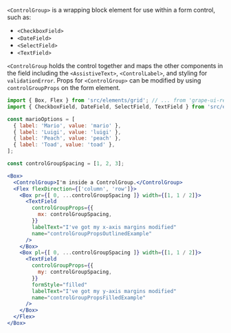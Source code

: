 `<ControlGroup>` is a wrapping block element for use within a form control, such as:
* `<CheckboxField>`
* `<DateField>`
* `<SelectField>`
* `<TextField>`

`<ControlGroup` holds the control together and maps the other components in the field including the `<AssistiveText>`, `<ControlLabel>`, and styling for `validationError`. Props for `<ControlGroup>` can be modified by using `controlGroupProps` on the form element.

```jsx inside Markdown
import { Box, Flex } from 'src/elements/grid'; // ... from 'grape-ui-react'
import { CheckboxField, DateField, SelectField, TextField } from 'src/elements/forms';

const marioOptions = [
  { label: 'Mario', value: 'mario' },
  { label: 'Luigi', value: 'luigi' },
  { label: 'Peach', value: 'peach' },
  { label: 'Toad', value: 'toad' },
];

const controlGroupSpacing = [1, 2, 3];

<Box>
  <ControlGroup>I'm inside a ControlGroup.</ControlGroup>
  <Flex flexDirection={['column', 'row']}>
    <Box pr={[ 0, ...controlGroupSpacing ]} width={[1, 1 / 2]}>
      <TextField
        controlGroupProps={{
          mx: controlGroupSpacing,
        }}
        labelText="I've got my x-axis margins modified"
        name="controlGroupPropsOutlinedExample"
      />
    </Box>
    <Box pl={[ 0, ...controlGroupSpacing ]} width={[1, 1 / 2]}>
      <TextField
        controlGroupProps={{
          my: controlGroupSpacing,
        }}
        formStyle="filled"
        labelText="I've got my y-axis margins modified"
        name="controlGroupPropsFilledExample"
      />
    </Box>
  </Flex>
</Box>
```